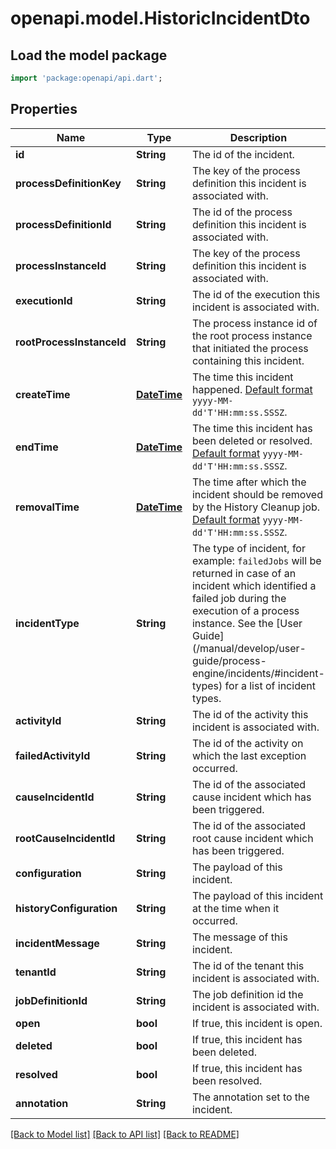 # openapi.model.HistoricIncidentDto

## Load the model package
```dart
import 'package:openapi/api.dart';
```

## Properties
Name | Type | Description | Notes
------------ | ------------- | ------------- | -------------
**id** | **String** | The id of the incident. | [optional] 
**processDefinitionKey** | **String** | The key of the process definition this incident is associated with. | [optional] 
**processDefinitionId** | **String** | The id of the process definition this incident is associated with. | [optional] 
**processInstanceId** | **String** | The key of the process definition this incident is associated with. | [optional] 
**executionId** | **String** | The id of the execution this incident is associated with. | [optional] 
**rootProcessInstanceId** | **String** | The process instance id of the root process instance that initiated the process containing this incident. | [optional] 
**createTime** | [**DateTime**](DateTime.md) | The time this incident happened.  [Default format](https://docs.camunda.org/manual/7.20/reference/rest/overview/date-format/) `yyyy-MM-dd'T'HH:mm:ss.SSSZ`. | [optional] 
**endTime** | [**DateTime**](DateTime.md) | The time this incident has been deleted or resolved.  [Default format](https://docs.camunda.org/manual/7.20/reference/rest/overview/date-format/) `yyyy-MM-dd'T'HH:mm:ss.SSSZ`. | [optional] 
**removalTime** | [**DateTime**](DateTime.md) | The time after which the incident should be removed by the History Cleanup job. [Default format](https://docs.camunda.org/manual/7.20/reference/rest/overview/date-format/) `yyyy-MM-dd'T'HH:mm:ss.SSSZ`. | [optional] 
**incidentType** | **String** | The type of incident, for example: `failedJobs` will be returned in case of an incident which identified a failed job during the execution of a process instance. See the [User Guide](/manual/develop/user- guide/process-engine/incidents/#incident-types) for a list of incident types. | [optional] 
**activityId** | **String** | The id of the activity this incident is associated with. | [optional] 
**failedActivityId** | **String** | The id of the activity on which the last exception occurred. | [optional] 
**causeIncidentId** | **String** | The id of the associated cause incident which has been triggered. | [optional] 
**rootCauseIncidentId** | **String** | The id of the associated root cause incident which has been triggered. | [optional] 
**configuration** | **String** | The payload of this incident. | [optional] 
**historyConfiguration** | **String** | The payload of this incident at the time when it occurred. | [optional] 
**incidentMessage** | **String** | The message of this incident. | [optional] 
**tenantId** | **String** | The id of the tenant this incident is associated with. | [optional] 
**jobDefinitionId** | **String** | The job definition id the incident is associated with. | [optional] 
**open** | **bool** | If true, this incident is open. | [optional] 
**deleted** | **bool** | If true, this incident has been deleted. | [optional] 
**resolved** | **bool** | If true, this incident has been resolved. | [optional] 
**annotation** | **String** | The annotation set to the incident. | [optional] 

[[Back to Model list]](../README.md#documentation-for-models) [[Back to API list]](../README.md#documentation-for-api-endpoints) [[Back to README]](../README.md)



